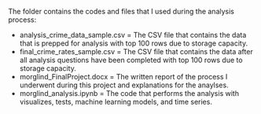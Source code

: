 The folder contains the codes and files that I used during the analysis process: 

- analysis_crime_data_sample.csv = The CSV file that contains the data that is prepped for analysis with top 100 rows due to storage capacity.
- final_crime_rates_sample.csv = The CSV file that contains the data after all analysis questions have been completed with top 100 rows due to storage capacity.
- morglind_FinalProject.docx = The written report of the process I underwent during this project and explanations for the anaylses.
- morglind_analysis.ipynb = The code that performs the analysis with visualizes, tests, machine learning models, and time series. 
